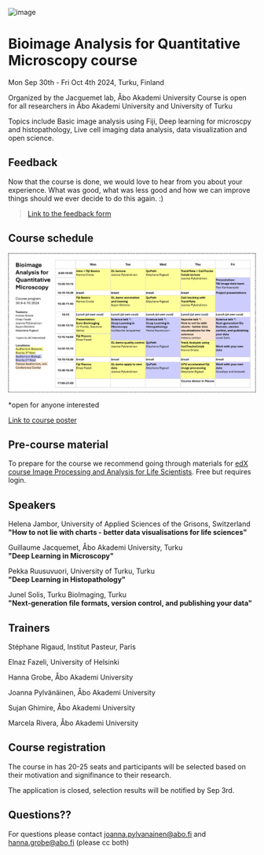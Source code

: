 ![image](https://github.com/jpylvanainen/Image_analysis_course_24/assets/74545655/ec25a5bc-a52c-4f52-b3e7-fe3ebb488995)


# Bioimage Analysis for Quantitative Microscopy course


Mon Sep 30th - Fri Oct 4th 2024, Turku, Finland

Organized by the Jacquemet lab, Åbo Akademi University
Course is open for all researchers in  Åbo Akademi University and University of Turku

Topics include Basic image analysis using Fiji, Deep learning for microscpy and histopathology, Live cell imaging data analysis, data visualization and open science.

## Feedback 

Now that the course is done, we would love to hear from you about your experience. What was good, what was less good and how we can improve things should we ever decide to do this again. :) <br />
> [Link to the feedback form](https://docs.google.com/forms/d/e/1FAIpQLSeHPciv607W1Qe_BhTEqB_XKRNJapUEBKqO5gYBm85aJgFrHg/viewform?usp=sf_link)

## Course schedule

![picture](https://github.com/jpylvanainen/Image_analysis_course_24/blob/main/course_program_final.png)

*open for anyone interested

[Link to course poster](https://github.com/jpylvanainen/Image_analysis_course_24/blob/main/course_poster/course%20poster-01.png)

## Pre-course material
To prepare for the course we recommend going through materials for [edX course Image Processing and Analysis for Life Scientists](https://learning.edx.org/course/course-v1:EPFLx+IPA4LSx+3T2018/home). Free but requires login. 


## Speakers

Helena Jambor, University of Applied Sciences of the Grisons, Switzerland <br /> **"How to not lie with charts - better data visualisations for life sciences"**

Guillaume Jacquemet, Åbo Akademi University, Turku <br /> **"Deep Learning in Microscopy"**

Pekka Ruusuvuori, University of Turku, Turku <br /> **"Deep Learning in Histopathology"**

Junel Solis, Turku BioImaging, Turku <br /> **"Next-generation file formats, version control, and publishing your data"**

## Trainers

Stéphane Rigaud, Institut Pasteur, Paris

Elnaz Fazeli, University of Helsinki

Hanna Grobe, Åbo Akademi University

Joanna Pylvänäinen, Åbo Akademi University

Sujan Ghimire, Åbo Akademi University

Marcela Rivera, Åbo Akademi University


## Course registration

The course in has 20-25 seats and participants will be selected based on their motivation and signifinance to their research.

The application is closed, selection results will be notified by Sep 3rd.


## Questions?? 
For questions please contact joanna.pylvanainen@abo.fi and hanna.grobe@abo.fi (please cc both)


